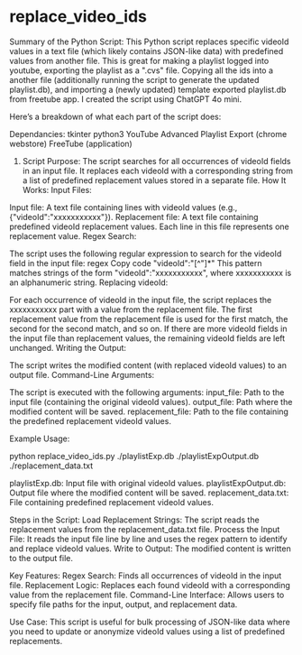 # replace_video_ids
Summary of the Python Script:
This Python script replaces specific videoId values in a text file (which likely contains JSON-like data) with predefined values from another file. This is great for making a playlist logged into youtube, exporting the playlist as a ".cvs" file. Copying all the ids into a another file (additionally running the script to generate the updated playlist.db), and importing a (newly updated) template exported playlist.db from freetube app. I created the script using ChatGPT 4o mini.

Here’s a breakdown of what each part of the script does:

Dependancies:
tkinter
python3
YouTube Advanced Playlist Export (chrome webstore)
FreeTube (application)

1. Script Purpose:
The script searches for all occurrences of videoId fields in an input file.
It replaces each videoId with a corresponding string from a list of predefined replacement values stored in a separate file.
How It Works:
Input Files:

Input file: A text file containing lines with videoId values (e.g., {"videoId":"xxxxxxxxxxx"}).
Replacement file: A text file containing predefined videoId replacement values. Each line in this file represents one replacement value.
Regex Search:

The script uses the following regular expression to search for the videoId field in the input file:
regex
Copy code
"videoId":"[^"]*"
This pattern matches strings of the form "videoId":"xxxxxxxxxxx", where xxxxxxxxxxx is an alphanumeric string.
Replacing videoId:

For each occurrence of videoId in the input file, the script replaces the xxxxxxxxxxx part with a value from the replacement file.
The first replacement value from the replacement file is used for the first match, the second for the second match, and so on.
If there are more videoId fields in the input file than replacement values, the remaining videoId fields are left unchanged.
Writing the Output:

The script writes the modified content (with replaced videoId values) to an output file.
Command-Line Arguments:

The script is executed with the following arguments:
input_file: Path to the input file (containing the original videoId values).
output_file: Path where the modified content will be saved.
replacement_file: Path to the file containing the predefined replacement videoId values.

Example Usage:

python replace_video_ids.py ./playlistExp.db ./playlistExpOutput.db ./replacement_data.txt

playlistExp.db: Input file with original videoId values.
playlistExpOutput.db: Output file where the modified content will be saved.
replacement_data.txt: File containing predefined replacement videoId values.

Steps in the Script:
Load Replacement Strings: The script reads the replacement values from the replacement_data.txt file.
Process the Input File: It reads the input file line by line and uses the regex pattern to identify and replace videoId values.
Write to Output: The modified content is written to the output file.

Key Features:
Regex Search: Finds all occurrences of videoId in the input file.
Replacement Logic: Replaces each found videoId with a corresponding value from the replacement file.
Command-Line Interface: Allows users to specify file paths for the input, output, and replacement data.

Use Case:
This script is useful for bulk processing of JSON-like data where you need to update or anonymize videoId values using a list of predefined replacements.
